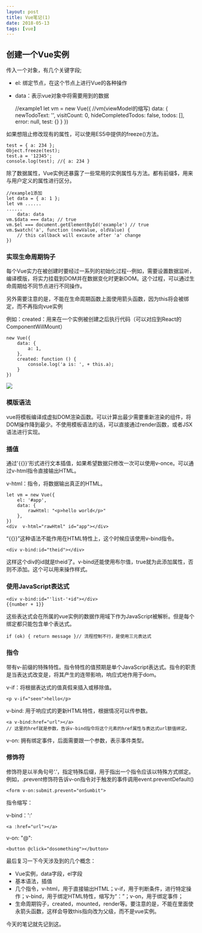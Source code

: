 ```yaml
---
layout: post
title: Vue笔记(1)
date: 2018-05-13
tags: [vue]
---
```


## 创建一个Vue实例

传入一个对象，有几个关键字段;

- el: 绑定节点，在这个节点上进行Vue的各种操作
- data：表示vue对象中将需要用到的数据

    //example1
    let vm = new Vue({
        //vm(viewModel的缩写)
        data: {
            newTodoText: '',
            visitCount: 0,
            hideCompletedTodos: false,
            todos: [],
            error: null,
            test: {}
        }
    })

如果想阻止修改现有的属性，可以使用ES5中提供的freeze()方法。

    test = { a: 234 };
    Object.freeze(test);
    test.a = '12345';
    console.log(test); //{ a: 234 }

除了数据属性，Vue实例还暴露了一些常用的实例属性与方法。都有前缀$，用来与用户定义的属性进行区分。

    //example1添加
    let data = { a: 1 };
    let vm ......
    ......
        data: data
    vm.$data === data; // true
    vm.$el === document.getElementById('example') // true
    vm.$watch('a', function (newValue, oldValue) {
        // this callback will excaute after 'a' change
    })

### 实现生命周期钩子

每个Vue实力在被创建时要经过一系列的初始化过程--例如，需要设置数据监听，编译模版，将实力挂载到DOM并在数据变化时更新DOM。这个过程，可以通过生命周期给不同节点进行不同操作。

另外需要注意的是，不能在生命周期函数上面使用箭头函数，因为this将会被绑定，而不再指向vue实例

例如：created：用来在一个实例被创建之后执行代码（可以对应到React的ComponentWillMount）

    new Vue({
        data: {
            a: 1,
        },
        created: function () {
            console.log('a is: ', + this.a);
        }
    })

<img src="http://os310ujuc.bkt.clouddn.com/vuelifecycle.png">

### 模版语法

vue将模板编译成虚拟DOM渲染函数。可以计算出最少需要重新渲染的组件，将DOM操作降到最少。不使用模板语法的话，可以直接通过render函数，或者JSX语法进行实现。

### 插值

通过'{{}}'形式进行文本插值，如果希望数据只修改一次可以使用v-once。可以通过v-html指令直接输出HTML。

v-html：指令，将数据输出真正的HTML。

    let vm = new Vue({
        el: '#app',
        data: {
            rawHtml: "<p>hello world</p>"
        },
    })
    <div  v-html="rawHtml" id="app"></div>

“{{}}”这种语法不能作用在HTML特性上，这个时候应该使用v-bind指令。

    <div v-bind:id="theid"></div>

这样这个div的id就是theid了。v-bind还能使用布尔值，true就为此添加属性，否则不添加。这个可以用来操作样式。

### 使用JavaScript表达式

    <div v-bind:id="'list-'+id"></div>
    {{number + 1}}

这些表达式会在所属的vue实例的数据作用域下作为JavaScript被解析。但是每个绑定都只能包含单个表达式。

    if (ok) { return message }// 流程控制不行，是使用三元表达式

### 指令

带有v-前缀的特殊特性。指令特性的值预期是单个JavaScript表达式。指令的职责是当表达式改变是，将其产生的连带影响，响应式地作用于dom。

v-if：将根据表达式的值真假来插入或移除值。

    <p v-if="seen">hello</p>

v-bind: 用于响应式的更新HTML特性，根据情况可以传参数。

    <a v-bind:href="url"></a>
    // 这里的href就是参数，告诉v-bind指令将这个元素的href属性与表达式url额值绑定。

v-on: 拥有绑定事件，后面需要跟一个参数，表示事件类型。

### 修饰符

修饰符是以半角句号‘.’，指定特殊后缀，用于指出一个指令应该以特殊方式绑定。例如，.prevent修饰符告诉v-on指令对于触发的事件调用event.preventDefault()

    <form v-on:submit.prevent="onSumbit">

指令缩写：

v-bind：':'

    <a :href="url"></a>

v-on: "@":

    <button @click="dosomething"></button>

最后复习一下今天涉及到的几个概念：

- Vue实例，data字段，el字段
- 基本语法，插值
- 几个指令，v-html，用于直接输出HTML；v-if，用于判断条件，进行特定操作；v-bind，用于绑定HTML特性，缩写为“：”；v-on，用于绑定事件；
- 生命周期钩子，created，mounted，render等。要注意的是，不能在里面使永箭头函数，这样会导致this指向改为父级，而不是vue实例。

今天的笔记就先记到这。